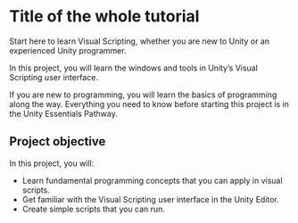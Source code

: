 # Title of the whole tutorial

Start here to learn Visual Scripting, whether you are new to Unity or an experienced Unity programmer.

In this project, you will learn the windows and tools in Unity’s Visual Scripting user interface.

If you are new to programming, you will learn the basics of programming along the way. Everything you need to know before starting this project is in the Unity Essentials Pathway.

## Project objective

In this project, you will:

- Learn fundamental programming concepts that you can apply in visual scripts.
- Get familiar with the Visual Scripting user interface in the Unity Editor.
- Create simple scripts that you can run.